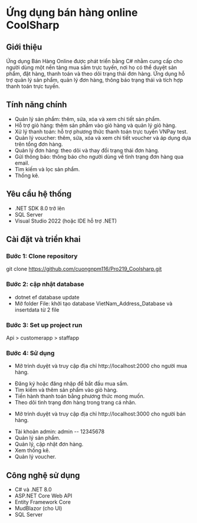 # Ứng dụng bán hàng online CoolSharp
## Giới thiệu
Ứng dụng Bán Hàng Online được phát triển bằng C# nhằm cung cấp cho người dùng một nền tảng mua sắm trực tuyến, nơi họ có thể duyệt sản phẩm, đặt hàng, thanh toán và theo dõi trạng thái đơn hàng. Ứng dụng hỗ trợ quản lý sản phẩm, quản lý đơn hàng, thông báo trạng thái và tích hợp thanh toán trực tuyến.
## Tính năng chính
- Quản lý sản phẩm: thêm, sửa, xóa và xem chi tiết sản phẩm.
- Hỗ trợ giỏ hàng: thêm sản phẩm vào giỏ hàng và quản lý giỏ hàng.
- Xử lý thanh toán: hỗ trợ phương thức thanh toán trực tuyến VNPay test.
- Quản lý voucher: thêm, sửa, xóa và xem chi tiết voucher và áp dụng dựa trên tổng đơn hàng.
- Quản lý đơn hàng: theo dõi và thay đổi trạng thái đơn hàng.
- Gửi thông báo: thông báo cho người dùng về tình trạng đơn hàng qua email.
- Tìm kiếm và lọc sản phẩm.
- Thống kê.
## Yêu cầu hệ thống
- .NET SDK 8.0 trở lên
- SQL Server
- Visual Studio 2022 (hoặc IDE hỗ trợ .NET)
## Cài đặt và triển khai
### Bước 1: Clone repository
git clone https://github.com/cuongnpm116/Pro219_Coolsharp.git
### Bước 2: cập nhật database
- dotnet ef database update
- Mở folder File: khởi tạo database VietNam_Address_Database và insertdata từ 2 file
### Bước 3: Set up project run
Api > customerapp > staffapp
### Bước 4: Sử dụng
+ Mở trình duyệt và truy cập địa chỉ http://localhost:2000 cho người mua hàng.
- Đăng ký hoặc đăng nhập để bắt đầu mua sắm.
- Tìm kiếm và thêm sản phẩm vào giỏ hàng.
- Tiến hành thanh toán bằng phương thức mong muốn.
- Theo dõi tình trạng đơn hàng trong trang cá nhân.
+ Mở trình duyệt và truy cập địa chỉ http://localhost:3000 cho người bán hàng.
- Tài khoản admin: admin -- 12345678
- Quản lý sản phẩm.
- Quản lý, cập nhật đơn hàng.
- Xem thống kê.
- Quản lý voucher.
## Công nghệ sử dụng
- C# và .NET 8.0
- ASP.NET Core Web API
- Entity Framework Core
- MudBlazor (cho UI)
- SQL Server
